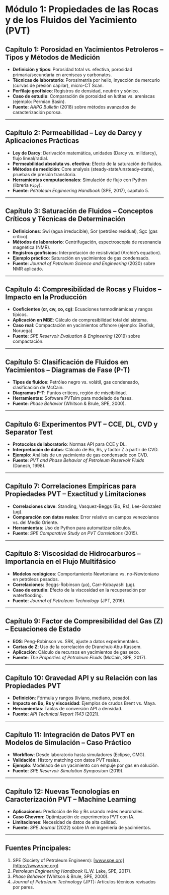 # **Módulo 1: Propiedades de las Rocas y de los Fluidos del Yacimiento (PVT)**

## **Capítulo 1: Porosidad en Yacimientos Petroleros – Tipos y Métodos de Medición**  

- **Definición y tipos**: Porosidad total vs. efectiva, porosidad primaria/secundaria en areniscas y carbonatos.  
- **Técnicas de laboratorio**: Porosimetría por helio, inyección de mercurio (curvas de presión capilar), micro-CT Scan.  
- **Perfilaje geofísico**: Registros de densidad, neutrón y sónico.  
- **Caso de estudio**: Comparación de porosidad en lutitas vs. areniscas (ejemplo: Permian Basin).  
- **Fuente**: *AAPG Bulletin* (2018) sobre métodos avanzados de caracterización porosa.  

---

## **Capítulo 2: Permeabilidad – Ley de Darcy y Aplicaciones Prácticas**  

- **Ley de Darcy**: Derivación matemática, unidades (Darcy vs. milidarcy), flujo lineal/radial.  
- **Permeabilidad absoluta vs. efectiva**: Efecto de la saturación de fluidos.  
- **Métodos de medición**: Core analysis (steady-state/unsteady-state), pruebas de presión transitoria.  
- **Herramientas computacionales**: Simulación de flujo con Python (librería `Fipy`).  
- **Fuente**: *Petroleum Engineering Handbook* (SPE, 2017), capítulo 5.  

---

## **Capítulo 3: Saturación de Fluidos – Conceptos Críticos y Técnicas de Determinación**  

- **Definiciones**: Swi (agua irreducible), Sor (petróleo residual), Sgc (gas crítico).  
- **Métodos de laboratorio**: Centrifugación, espectroscopía de resonancia magnética (NMR).  
- **Registros geofísicos**: Interpretación de resistividad (Archie’s equation).  
- **Ejemplo práctico**: Saturación en yacimientos de gas condensado.  
- **Fuente**: *Journal of Petroleum Science and Engineering* (2020) sobre NMR aplicado.  

---

## **Capítulo 4: Compresibilidad de Rocas y Fluidos – Impacto en la Producción**  

- **Coeficientes (cr, cw, co, cg)**: Ecuaciones termodinámicas y rangos típicos.  
- **Aplicación en MBE**: Cálculo de compresibilidad total del sistema.  
- **Caso real**: Compactación en yacimientos offshore (ejemplo: Ekofisk, Noruega).  
- **Fuente**: *SPE Reservoir Evaluation & Engineering* (2019) sobre compactación.  

---

## **Capítulo 5: Clasificación de Fluidos en Yacimientos – Diagramas de Fase (P-T)**  

- **Tipos de fluidos**: Petróleo negro vs. volátil, gas condensado, clasificación de McCain.  
- **Diagramas P-T**: Puntos críticos, región de miscibilidad.  
- **Herramientas**: Software PVTsim para modelado de fases.  
- **Fuente**: *Phase Behavior* (Whitson & Brule, SPE, 2000).  

---

## **Capítulo 6: Experimentos PVT – CCE, DL, CVD y Separator Test**  

- **Protocolos de laboratorio**: Normas API para CCE y DL.  
- **Interpretación de datos**: Cálculo de Bo, Rs, y factor Z a partir de CVD.  
- **Ejemplo**: Análisis de un yacimiento de gas condensado con CVD.  
- **Fuente**: *PVT and Phase Behavior of Petroleum Reservoir Fluids* (Danesh, 1998).  

---

## **Capítulo 7: Correlaciones Empíricas para Propiedades PVT – Exactitud y Limitaciones**  

- **Correlaciones clave**: Standing, Vasquez-Beggs (Bo, Rs), Lee-Gonzalez (μg).  
- **Comparación con datos reales**: Error relativo en campos venezolanos vs. del Medio Oriente.  
- **Herramientas**: Uso de Python para automatizar cálculos.  
- **Fuente**: *SPE Comparative Study on PVT Correlations* (2015).  

---

## **Capítulo 8: Viscosidad de Hidrocarburos – Importancia en el Flujo Multifásico**  

- **Modelos reológicos**: Comportamiento Newtoniano vs. no-Newtoniano en petróleos pesados.  
- **Correlaciones**: Beggs-Robinson (μo), Carr-Kobayashi (μg).  
- **Caso de estudio**: Efecto de la viscosidad en la recuperación por waterflooding.  
- **Fuente**: *Journal of Petroleum Technology* (JPT, 2016).  

---

## **Capítulo 9: Factor de Compresibilidad del Gas (Z) – Ecuaciones de Estado**  

- **EOS**: Peng-Robinson vs. SRK, ajuste a datos experimentales.  
- **Cartas de Z**: Uso de la correlación de Dranchuk-Abu-Kassem.  
- **Aplicación**: Cálculo de recursos en yacimientos de gas seco.  
- **Fuente**: *The Properties of Petroleum Fluids* (McCain, SPE, 2017).  

---

## **Capítulo 10: Gravedad API y su Relación con las Propiedades PVT**  

- **Definición**: Fórmula y rangos (liviano, mediano, pesado).  
- **Impacto en Bo, Rs y viscosidad**: Ejemplos de crudos Brent vs. Maya.  
- **Herramientas**: Tablas de conversión API a densidad.  
- **Fuente**: *API Technical Report 1143* (2021).  

---

## **Capítulo 11: Integración de Datos PVT en Modelos de Simulación – Caso Práctico**  

- **Workflow**: Desde laboratorio hasta simuladores (Eclipse, CMG).  
- **Validación**: History matching con datos PVT reales.  
- **Ejemplo**: Modelado de un yacimiento con empuje por gas en solución.  
- **Fuente**: *SPE Reservoir Simulation Symposium* (2019).  

---

## **Capítulo 12: Nuevas Tecnologías en Caracterización PVT – Machine Learning**  

- **Aplicaciones**: Predicción de Bo y Rs usando redes neuronales.  
- **Caso Chevron**: Optimización de experimentos PVT con IA.  
- **Limitaciones**: Necesidad de datos de alta calidad.  
- **Fuente**: *SPE Journal* (2022) sobre IA en ingeniería de yacimientos.  

---

## **Fuentes Principales:**  

1. SPE (Society of Petroleum Engineers): [www.spe.org](https://www.spe.org)  
2. *Petroleum Engineering Handbook* (L.W. Lake, SPE, 2017).  
3. *Phase Behavior* (Whitson & Brule, SPE, 2000).  
4. *Journal of Petroleum Technology* (JPT): Artículos técnicos revisados por pares.  
